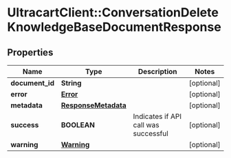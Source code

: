 # UltracartClient::ConversationDeleteKnowledgeBaseDocumentResponse

## Properties
Name | Type | Description | Notes
------------ | ------------- | ------------- | -------------
**document_id** | **String** |  | [optional] 
**error** | [**Error**](Error.md) |  | [optional] 
**metadata** | [**ResponseMetadata**](ResponseMetadata.md) |  | [optional] 
**success** | **BOOLEAN** | Indicates if API call was successful | [optional] 
**warning** | [**Warning**](Warning.md) |  | [optional] 


